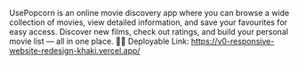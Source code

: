 UsePopcorn is an online movie discovery app where you can browse a wide collection of movies, view detailed information, and save your favourites for easy access. Discover new films, check out ratings, and build your personal movie list — all in one place. 🍿✨
Deployable Link: https://v0-responsive-website-redesign-khaki.vercel.app/
